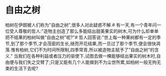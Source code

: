 # 自由之树
柏树在伊朗被人们称为"自由之树",很多人对此疑惑不解.# 有一天,有一个青年问一位受人尊敬的哲人:"造物主创造了那么多能结出甜美果实的树木,可为什么却单单把不结果的柏树叫做"自由之树"呢?"# 哲人回答说:"世上每一种果树都有一定的季节,到了那个季节,才会茂密的生长,继而开花结果,而一旦过了那个季节,便会很快凋落.惟有柏树,它们不为时间所限制,四季常青,所以被造物主赋予了"自由之树"的含义."
  当我们在各种利益或者压力的驱使下,试图去做一棵能够结出果实的树木时,自由便与我们失之交臂了;只是又能有几个人能做到不为尘世所累,如柏树一般无拘无束的生活下去呢?
 